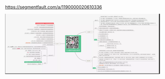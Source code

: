 https://segmentfault.com/a/1190000020610336


![image](https://github.com/ermaot/notes/blob/master/%E7%BD%91%E7%BB%9C%E5%8D%8F%E8%AE%AE/pic/TCP%E4%B8%89%E6%AC%A1%E6%8F%A1%E6%89%8B%E5%9B%9B%E6%AC%A1%E6%8C%A5%E6%89%8B.png)